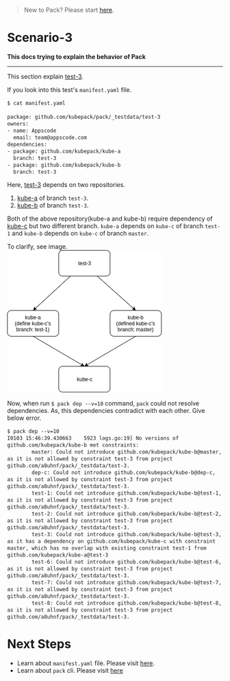 > New to Pack? Please start [here](/docs/tutorials/README.md).

# Scenario-3

**This docs trying to explain the behavior of Pack**
***

This section explain [test-3](https://github.com/kubepack/pack/tree/master/_testdata/test-3).

If you look into this test's `manifest.yaml` file.

```console
$ cat manifest.yaml

package: github.com/kubepack/pack/_testdata/test-3
owners:
- name: Appscode
  email: team@appscode.com
dependencies:
- package: github.com/kubepack/kube-a
  branch: test-3
- package: github.com/kubepack/kube-b
  branch: test-3
```

Here, [test-3](https://github.com/kubepack/pack/tree/master/_testdata/test-3) depends on two repositories.
1. [kube-a](https://github.com/kubepack/kube-a) of branch `test-3`.
2. [kube-b](https://github.com/kubepack/kube-b) of branch `test-3`.

Both of the above repository(kube-a and kube-b) require dependency of
 [kube-c](https://github.com/kubepack/kube-c) but two different branch.
 `kube-a` depends on `kube-c` of branch `test-1` and `kube-b` depends on `kube-c` of branch `master`. 
 
 To clarify, see image.
 ![alt text](/_testdata/test-3/test-3.jpg)
 
 Now, when run `$ pack dep --v=10` command, `pack` could not resolve dependencies. As, this dependencies contradict with each other.
  Give below error.
  
  ```console
  $ pack dep --v=10
  I0103 15:46:39.430663    5923 logs.go:19] No versions of github.com/kubepack/kube-b met constraints:
          master: Could not introduce github.com/kubepack/kube-b@master, as it is not allowed by constraint test-3 from project github.com/a8uhnf/pack/_testdata/test-3.
          dep-c: Could not introduce github.com/kubepack/kube-b@dep-c, as it is not allowed by constraint test-3 from project github.com/a8uhnf/pack/_testdata/test-3.
          test-1: Could not introduce github.com/kubepack/kube-b@test-1, as it is not allowed by constraint test-3 from project github.com/a8uhnf/pack/_testdata/test-3.
          test-2: Could not introduce github.com/kubepack/kube-b@test-2, as it is not allowed by constraint test-3 from project github.com/a8uhnf/pack/_testdata/test-3.
          test-3: Could not introduce github.com/kubepack/kube-b@test-3, as it has a dependency on github.com/kubepack/kube-c with constraint master, which has no overlap with existing constraint test-1 from github.com/kubepack/kube-a@test-3
          test-6: Could not introduce github.com/kubepack/kube-b@test-6, as it is not allowed by constraint test-3 from project github.com/a8uhnf/pack/_testdata/test-3.
          test-7: Could not introduce github.com/kubepack/kube-b@test-7, as it is not allowed by constraint test-3 from project github.com/a8uhnf/pack/_testdata/test-3.
          test-8: Could not introduce github.com/kubepack/kube-b@test-8, as it is not allowed by constraint test-3 from project github.com/a8uhnf/pack/_testdata/test-3.

```  

# Next Steps

- Learn about `manifest.yaml` file. Please visit [here](/docs/tutorials/manifest.md).
- Learn about `pack` cli. Please visit [here](/docs/tutorials/cli.md)
